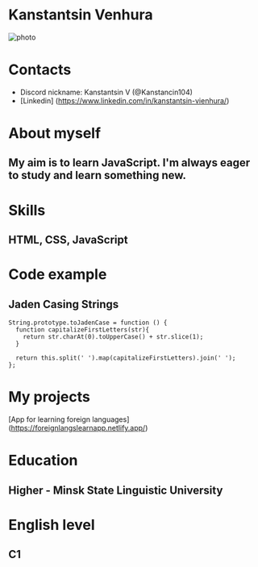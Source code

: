# Kanstantsin Venhura

![photo](/rsschool-cv/RESUME.jpg)

# Contacts

- Discord nickname: Kanstantsin V (@Kanstancin104)
- [Linkedin] (https://www.linkedin.com/in/kanstantsin-vienhura/)

# About myself

## My aim is to learn JavaScript. I'm always eager to study and learn something new.

# Skills

## HTML, CSS, JavaScript

# Code example

## Jaden Casing Strings

```
String.prototype.toJadenCase = function () {
  function capitalizeFirstLetters(str){
    return str.charAt(0).toUpperCase() + str.slice(1);
  }

  return this.split(' ').map(capitalizeFirstLetters).join(' ');
};
```

# My projects

[App for learning foreign languages] (https://foreignlangslearnapp.netlify.app/)

# Education

## Higher - Minsk State Linguistic University

# English level

## C1
